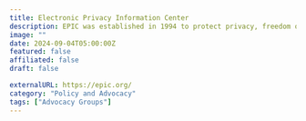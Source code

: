 ```yaml
---
title: Electronic Privacy Information Center
description: EPIC was established in 1994 to protect privacy, freedom of expression, and democratic values in the information age.
image: ""
date: 2024-09-04T05:00:00Z
featured: false
affiliated: false
draft: false

externalURL: https://epic.org/
category: "Policy and Advocacy"
tags: ["Advocacy Groups"]
---
```

